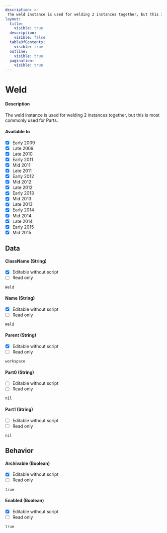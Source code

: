 ```yaml
---
description: >-
 The weld instance is used for welding 2 instances together, but this is most commonly used for Parts.
layout:
  title:
    visible: true
  description:
    visible: false
  tableOfContents:
    visible: true
  outline:
    visible: true
  pagination:
    visible: true
---
```


# Weld

#### Description

The weld instance is used for welding 2 instances together, but this is most commonly used for Parts.

#### Available to

* [x] Early 2009
* [x] Late 2009
* [x] Late 2010
* [x] Early 2011
* [x] Mid 2011
* [x] Late 2011
* [x] Early 2012
* [x] Mid 2012
* [x] Late 2012
* [x] Early 2013
* [x] Mid 2013
* [x] Late 2013
* [x] Early 2014
* [x] Mid 2014
* [x] Late 2014
* [x] Early 2015
* [x] Mid 2015

## Data

#### ClassName (String)

* [x] Editable without script
* [ ] Read only

```
Weld
```

#### Name (String)

* [x] Editable without script
* [ ] Read only

```
Weld
```

#### Parent (String)

* [x] Editable without script
* [ ] Read only

```
workspace
```

#### Part0 (String)

* [ ] Editable without script
* [ ] Read only

```
nil
```

#### Part1 (String)

* [ ] Editable without script
* [ ] Read only

```
nil
```

## Behavior

#### Archivable (Boolean)

* [x] Editable without script
* [ ] Read only

```
true
```

#### Enabled (Boolean)

* [x] Editable without script
* [ ] Read only

```
true
```
